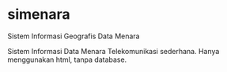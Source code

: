 # simenara
Sistem Informasi Geografis Data Menara

Sistem Informasi Data Menara Telekomunikasi sederhana. Hanya menggunakan html, tanpa database. 
